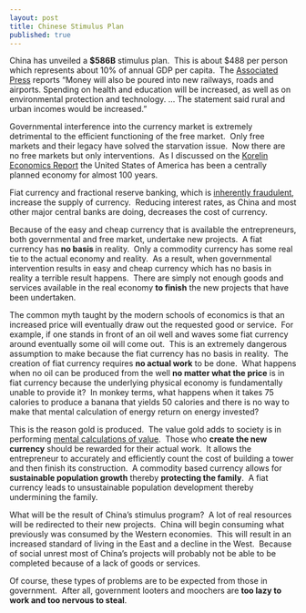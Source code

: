 ```yaml
---
layout: post
title: Chinese Stimulus Plan
published: true
---
```

<p><span>China has unveiled a <strong>$586B</strong> stimulus plan.  This is about $488 per person which represents about 10% of annual GDP per capita.  The <a href="http://biz.yahoo.com/ap/081109/as_china_stimulus_package.html" target="_blank">Associated Press</a> reports “Money will also be poured into new railways, roads and airports. Spending on health and education will be increased, as well as on environmental protection and technology. ... The statement said rural and urban incomes would be increased.”</span></p>
<p><span>Governmental interference into the currency market is extremely detrimental to the efficient functioning of the free market.  Only free markets and their legacy have solved the starvation issue.  Now there are no free markets but only interventions.  As I discussed on the <a href="http://www.runtogold.com/2008/06/ker-june-16-2008/">Korelin Economics Report</a> the United States of America has been a centrally planned economy for almost 100 years.</span></p>
<p><span>Fiat currency and fractional reserve banking, which is <a href="http://www.runtogold.com/2008/10/all-bankers-are-liars-and-frauds/">inherently fraudulent</a>, increase the supply of currency.  Reducing interest rates, as China and most other major central banks are doing, decreases the cost of currency.</span></p>
<p><span>Because of the easy and cheap currency that is available the entrepreneurs, both governmental and free market, undertake new projects.  A fiat currency has <strong>no basis </strong>in reality.  Only a commodity currency has some real tie to the actual economy and reality.  As a result, when governmental intervention results in easy and cheap currency which has no basis in reality a terrible result happens.  There are simply not enough goods and services available in the real economy <strong>to finish</strong> the new projects that have been undertaken.</span></p>
<p><span>The common myth taught by the modern schools of economics is that an increased price will eventually draw out the requested good or service.  For example, if one stands in front of an oil well and waves some fiat currency around eventually some oil will come out.  This is an extremely dangerous assumption to make because the fiat currency has no basis in reality.  The creation of fiat currency requires <strong>no actual work</strong> to be done.  What happens when no oil can be produced from the well <strong>no matter what the price</strong> is in fiat currency because the underlying physical economy is fundamentally unable to provide it?  In monkey terms, what happens when it takes 75 calories to produce a banana that yields 50 calories and there is no way to make that mental calculation of energy return on energy invested?</span></p>
<p><span>This is the reason gold is produced.  The value gold adds to society is in performing <a href="http://www.runtogold.com/2008/08/value-calculation/">mental calculations of value</a>.  Those who <strong>create the new currency</strong> should be rewarded for their actual work.  It allows the entrepreneur to accurately and efficiently count the cost of building a tower and then finish its construction.  A commodity based currency allows for <strong>sustainable population growth</strong> thereby <strong>protecting the family</strong>.  A fiat currency leads to unsustainable population development thereby undermining the family.</span></p>
<p><span>What will be the result of China’s stimulus program?  A lot of real resources will be redirected to their new projects.  China will begin consuming what previously was consumed by the Western economies.  This will result in an increased standard of living in the East and a decline in the West.  Because of social unrest most of China’s projects will probably not be able to be completed because of a lack of goods or services.</span></p>
<p><span>Of course, these types of problems are to be expected from those in government.  After all, government looters and moochers are <strong>too lazy to work and too nervous to steal</strong>.<br />
</span></p>
